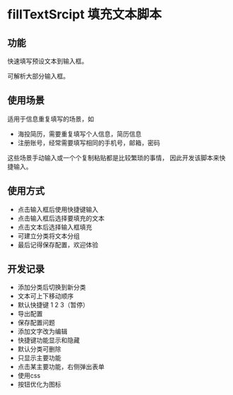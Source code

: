 # fillTextSrcipt 填充文本脚本

## 功能
快速填写预设文本到输入框。

可解析大部分输入框。

## 使用场景
适用于信息重复填写的场景，如
- 海投简历，需要重复填写个人信息，简历信息
- 注册账号，经常需要填写相同的手机号，邮箱，密码

这些场景手动输入或一个个复制粘贴都是比较繁琐的事情，
因此开发该脚本来快捷输入。

## 使用方式
- 点击输入框后使用快捷键输入
- 点击输入框后选择要填充的文本
- 点击文本后选择输入框填充
- 可建立分类将文本分组
- 最后记得保存配置，欢迎体验

## 开发记录

- 添加分类后切换到新分类
- 文本可上下移动顺序
- 默认快捷键 1 2 3（暂停）
- 导出配置
- 保存配置问题
- 添加文字改为编辑
- 快捷键功能显示和隐藏
- 默认分类可删除
- 只显示主要功能
- 点击某主要功能，右侧弹出表单
- 使用css
- 按钮优化为图标